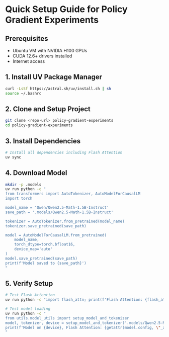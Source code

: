 # Quick Setup Guide for Policy Gradient Experiments

## Prerequisites
- Ubuntu VM with NVIDIA H100 GPUs
- CUDA 12.6+ drivers installed
- Internet access

## 1. Install UV Package Manager
```bash
curl -LsSf https://astral.sh/uv/install.sh | sh
source ~/.bashrc
```

## 2. Clone and Setup Project
```bash
git clone <repo-url> policy-gradient-experiments
cd policy-gradient-experiments
```

## 3. Install Dependencies
```bash
# Install all dependencies including Flash Attention
uv sync
```

## 4. Download Model
```bash
mkdir -p .models
uv run python -c "
from transformers import AutoTokenizer, AutoModelForCausalLM
import torch

model_name = 'Qwen/Qwen2.5-Math-1.5B-Instruct'
save_path = '.models/Qwen2.5-Math-1.5B-Instruct'

tokenizer = AutoTokenizer.from_pretrained(model_name)
tokenizer.save_pretrained(save_path)

model = AutoModelForCausalLM.from_pretrained(
    model_name,
    torch_dtype=torch.bfloat16,
    device_map='auto'
)
model.save_pretrained(save_path)
print(f'Model saved to {save_path}')
"
```

## 5. Verify Setup
```bash
# Test Flash Attention
uv run python -c "import flash_attn; print(f'Flash Attention: {flash_attn.__version__}')"

# Test model loading
uv run python -c "
from utils.model_utils import setup_model_and_tokenizer
model, tokenizer, device = setup_model_and_tokenizer('.models/Qwen2.5-Math-1.5B-Instruct', 'cuda:0')
print(f'Model on {device}, Flash Attention: {getattr(model.config, \"_attn_implementation\", \"unknown\")}')
"
```